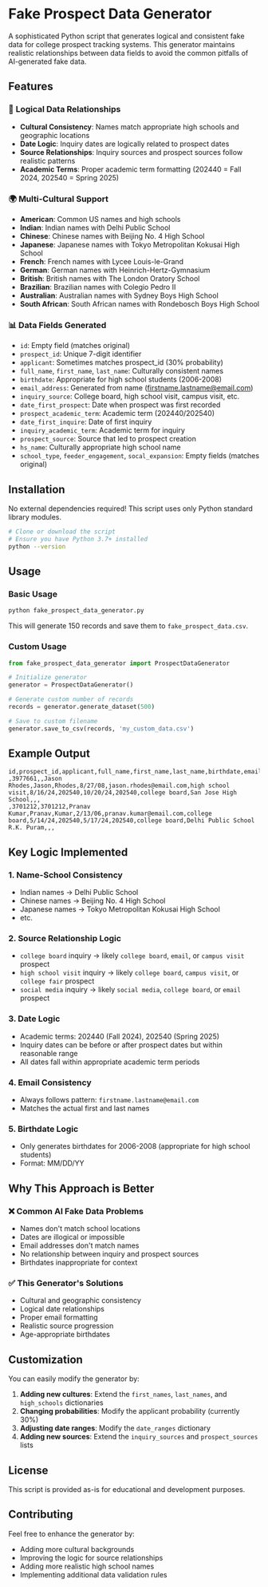 # Fake Prospect Data Generator

A sophisticated Python script that generates logical and consistent fake data for college prospect tracking systems. This generator maintains realistic relationships between data fields to avoid the common pitfalls of AI-generated fake data.

## Features

### 🎯 **Logical Data Relationships**
- **Cultural Consistency**: Names match appropriate high schools and geographic locations
- **Date Logic**: Inquiry dates are logically related to prospect dates
- **Source Relationships**: Inquiry sources and prospect sources follow realistic patterns
- **Academic Terms**: Proper academic term formatting (202440 = Fall 2024, 202540 = Spring 2025)

### 🌍 **Multi-Cultural Support**
- **American**: Common US names and high schools
- **Indian**: Indian names with Delhi Public School
- **Chinese**: Chinese names with Beijing No. 4 High School
- **Japanese**: Japanese names with Tokyo Metropolitan Kokusai High School
- **French**: French names with Lycee Louis-le-Grand
- **German**: German names with Heinrich-Hertz-Gymnasium
- **British**: British names with The London Oratory School
- **Brazilian**: Brazilian names with Colegio Pedro II
- **Australian**: Australian names with Sydney Boys High School
- **South African**: South African names with Rondebosch Boys High School

### 📊 **Data Fields Generated**
- `id`: Empty field (matches original)
- `prospect_id`: Unique 7-digit identifier
- `applicant`: Sometimes matches prospect_id (30% probability)
- `full_name`, `first_name`, `last_name`: Culturally consistent names
- `birthdate`: Appropriate for high school students (2006-2008)
- `email_address`: Generated from name (firstname.lastname@email.com)
- `inquiry_source`: College board, high school visit, campus visit, etc.
- `date_first_prospect`: Date when prospect was first recorded
- `prospect_academic_term`: Academic term (202440/202540)
- `date_first_inquire`: Date of first inquiry
- `inquiry_academic_term`: Academic term for inquiry
- `prospect_source`: Source that led to prospect creation
- `hs_name`: Culturally appropriate high school name
- `school_type`, `feeder_engagement`, `socal_expansion`: Empty fields (matches original)

## Installation

No external dependencies required! This script uses only Python standard library modules.

```bash
# Clone or download the script
# Ensure you have Python 3.7+ installed
python --version
```

## Usage

### Basic Usage
```bash
python fake_prospect_data_generator.py
```

This will generate 150 records and save them to `fake_prospect_data.csv`.

### Custom Usage
```python
from fake_prospect_data_generator import ProspectDataGenerator

# Initialize generator
generator = ProspectDataGenerator()

# Generate custom number of records
records = generator.generate_dataset(500)

# Save to custom filename
generator.save_to_csv(records, 'my_custom_data.csv')
```

## Example Output

```csv
id,prospect_id,applicant,full_name,first_name,last_name,birthdate,email_address,inquiry_source,date_first_prospect,prospect_academic_term,date_first_inquire,inquiry_academic_term,prospect_source,hs_name,school_type,feeder_engagement,socal_expansion
,3977661,,Jason Rhodes,Jason,Rhodes,8/27/08,jason.rhodes@email.com,high school visit,8/16/24,202540,10/20/24,202540,college board,San Jose High School,,,
,3701212,3701212,Pranav Kumar,Pranav,Kumar,2/13/06,pranav.kumar@email.com,college board,5/14/24,202540,5/17/24,202540,college board,Delhi Public School R.K. Puram,,,
```

## Key Logic Implemented

### 1. **Name-School Consistency**
- Indian names → Delhi Public School
- Chinese names → Beijing No. 4 High School
- Japanese names → Tokyo Metropolitan Kokusai High School
- etc.

### 2. **Source Relationship Logic**
- `college board` inquiry → likely `college board`, `email`, or `campus visit` prospect
- `high school visit` inquiry → likely `college board`, `campus visit`, or `college fair` prospect
- `social media` inquiry → likely `social media`, `college board`, or `email` prospect

### 3. **Date Logic**
- Academic terms: 202440 (Fall 2024), 202540 (Spring 2025)
- Inquiry dates can be before or after prospect dates but within reasonable range
- All dates fall within appropriate academic term periods

### 4. **Email Consistency**
- Always follows pattern: `firstname.lastname@email.com`
- Matches the actual first and last names

### 5. **Birthdate Logic**
- Only generates birthdates for 2006-2008 (appropriate for high school students)
- Format: MM/DD/YY

## Why This Approach is Better

### ❌ **Common AI Fake Data Problems**
- Names don't match school locations
- Dates are illogical or impossible
- Email addresses don't match names
- No relationship between inquiry and prospect sources
- Birthdates inappropriate for context

### ✅ **This Generator's Solutions**
- Cultural and geographic consistency
- Logical date relationships
- Proper email formatting
- Realistic source progression
- Age-appropriate birthdates

## Customization

You can easily modify the generator by:

1. **Adding new cultures**: Extend the `first_names`, `last_names`, and `high_schools` dictionaries
2. **Changing probabilities**: Modify the applicant probability (currently 30%)
3. **Adjusting date ranges**: Modify the `date_ranges` dictionary
4. **Adding new sources**: Extend the `inquiry_sources` and `prospect_sources` lists

## License

This script is provided as-is for educational and development purposes.

## Contributing

Feel free to enhance the generator by:
- Adding more cultural backgrounds
- Improving the logic for source relationships
- Adding more realistic high school names
- Implementing additional data validation rules 